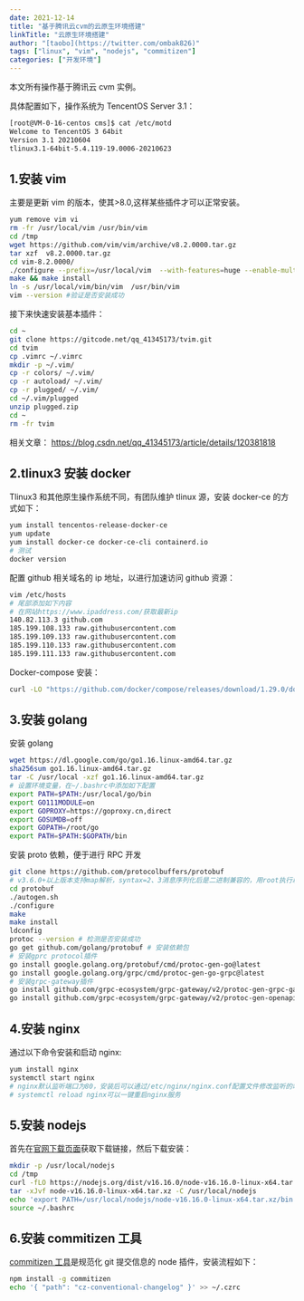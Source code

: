 ```yaml
---
date: 2021-12-14
title: "基于腾讯云cvm的云原生环境搭建"
linkTitle: "云原生环境搭建"
author: "[taobo](https://twitter.com/ombak826)"
tags: ["linux", "vim", "nodejs", "commitizen"]
categories: ["开发环境"]
---
```


本文所有操作基于腾讯云 cvm 实例。

<!--more-->

具体配置如下，操作系统为 TencentOS Server 3.1：

```bash
[root@VM-0-16-centos cms]$ cat /etc/motd
Welcome to TencentOS 3 64bit
Version 3.1 20210604
tlinux3.1-64bit-5.4.119-19.0006-20210623
```

## 1.安装 vim

主要是更新 vim 的版本，使其>8.0,这样某些插件才可以正常安装。

```bash
yum remove vim vi
rm -fr /usr/local/vim /usr/bin/vim
cd /tmp
wget https://github.com/vim/vim/archive/v8.2.0000.tar.gz
tar xzf  v8.2.0000.tar.gz
cd vim-8.2.0000/
./configure --prefix=/usr/local/vim  --with-features=huge --enable-multibyte --enable-gtk3-check  --enable-rubyinterp=yes --with-python3-command=python3 --enable-python3interp=yes --enable-perlinterp=yes --enable-luainterp=yes --enable-cscope
make && make install
ln -s /usr/local/vim/bin/vim  /usr/bin/vim
vim --version #验证是否安装成功
```

接下来快速安装基本插件：

```bash
cd ~
git clone https://gitcode.net/qq_41345173/tvim.git
cd tvim
cp .vimrc ~/.vimrc
mkdir -p ~/.vim/
cp -r colors/ ~/.vim/
cp -r autoload/ ~/.vim/
cp -r plugged/ ~/.vim/
cd ~/.vim/plugged
unzip plugged.zip
cd ~
rm -fr tvim
```

相关文章：
<https://blog.csdn.net/qq_41345173/article/details/120381818>

## 2.tlinux3 安装 docker

Tlinux3 和其他原生操作系统不同，有团队维护 tlinux 源，安装 docker-ce 的方式如下：

```bash
yum install tencentos-release-docker-ce
yum update
yum install docker-ce docker-ce-cli containerd.io
# 测试
docker version
```

配置 github 相关域名的 ip 地址，以进行加速访问 github 资源：

```bash
vim /etc/hosts
# 尾部添加如下内容
# 在网站https://www.ipaddress.com/获取最新ip
140.82.113.3 github.com
185.199.108.133 raw.githubusercontent.com
185.199.109.133 raw.githubusercontent.com
185.199.110.133 raw.githubusercontent.com
185.199.111.133 raw.githubusercontent.com
```

Docker-compose 安装：

```bash
curl -LO "https://github.com/docker/compose/releases/download/1.29.0/docker-compose-$(uname -s)-$(uname -m)" -o /usr/local/bin/docker-compose
```

## 3.安装 golang

安装 golang

```bash
wget https://dl.google.com/go/go1.16.linux-amd64.tar.gz
sha256sum go1.16.linux-amd64.tar.gz
tar -C /usr/local -xzf go1.16.linux-amd64.tar.gz
# 设置环境变量，在~/.bashrc中添加如下配置
export PATH=$PATH:/usr/local/go/bin
export GO111MODULE=on
export GOPROXY=https://goproxy.cn,direct
export GOSUMDB=off
export GOPATH=/root/go
export PATH=$PATH:$GOPATH/bin
```

安装 proto 依赖，便于进行 RPC 开发

```bash
git clone https://github.com/protocolbuffers/protobuf
# v3.6.0+以上版本支持map解析，syntax=2、3消息序列化后是二进制兼容的，用root执行以下命令
cd protobuf
./autogen.sh
./configure
make
make install
ldconfig
protoc --version # 检测是否安装成功
go get github.com/golang/protobuf # 安装依赖包
# 安装gprc protocol插件
go install google.golang.org/protobuf/cmd/protoc-gen-go@latest
go install google.golang.org/grpc/cmd/protoc-gen-go-grpc@latest
# 安装grpc-gateway插件
go install github.com/grpc-ecosystem/grpc-gateway/v2/protoc-gen-grpc-gateway@latest
go install github.com/grpc-ecosystem/grpc-gateway/v2/protoc-gen-openapiv2@latest
```

## 4.安装 nginx

通过以下命令安装和启动 nginx:

```bash
yum install nginx
systemctl start nginx
# nginx默认监听端口为80，安装后可以通过/etc/nginx/nginx.conf配置文件修改监听的端口
# systemctl reload nginx可以一键重启nginx服务
```

## 5.安装 nodejs

首先在[官网下载页面](https://nodejs.org/zh-cn/download/)获取下载链接，然后下载安装：

```bash
mkdir -p /usr/local/nodejs
cd /tmp
curl -fLO https://nodejs.org/dist/v16.16.0/node-v16.16.0-linux-x64.tar.xz
tar -xJvf node-v16.16.0-linux-x64.tar.xz -C /usr/local/nodejs
echo 'export PATH=/usr/local/nodejs/node-v16.16.0-linux-x64.tar.xz/bin:$PATH' >> ~/.bashrc
source ~/.bashrc
```

## 6.安装 commitizen 工具

[commitizen 工具](https://github.com/commitizen/cz-cli)是规范化 git 提交信息的 node 插件，安装流程如下：

```bash
npm install -g commitizen
echo '{ "path": "cz-conventional-changelog" }' >> ~/.czrc
```
